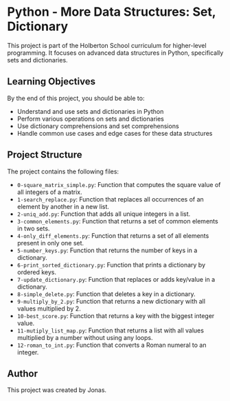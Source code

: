 # Python - More Data Structures: Set, Dictionary

This project is part of the Holberton School curriculum for higher-level programming. It focuses on advanced data structures in Python, specifically sets and dictionaries.

## Learning Objectives

By the end of this project, you should be able to:

- Understand and use sets and dictionaries in Python
- Perform various operations on sets and dictionaries
- Use dictionary comprehensions and set comprehensions
- Handle common use cases and edge cases for these data structures

## Project Structure

The project contains the following files:

- `0-square_matrix_simple.py`: Function that computes the square value of all integers of a matrix.
- `1-search_replace.py`: Function that replaces all occurrences of an element by another in a new list.
- `2-uniq_add.py`: Function that adds all unique integers in a list.
- `3-common_elements.py`: Function that returns a set of common elements in two sets.
- `4-only_diff_elements.py`: Function that returns a set of all elements present in only one set.
- `5-number_keys.py`: Function that returns the number of keys in a dictionary.
- `6-print_sorted_dictionary.py`: Function that prints a dictionary by ordered keys.
- `7-update_dictionary.py`: Function that replaces or adds key/value in a dictionary.
- `8-simple_delete.py`: Function that deletes a key in a dictionary.
- `9-multiply_by_2.py`: Function that returns a new dictionary with all values multiplied by 2.
- `10-best_score.py`: Function that returns a key with the biggest integer value.
- `11-mutiply_list_map.py`: Function that returns a list with all values multiplied by a number without using any loops.
- `12-roman_to_int.py`: Function that converts a Roman numeral to an integer.

## Author

This project was created by Jonas.